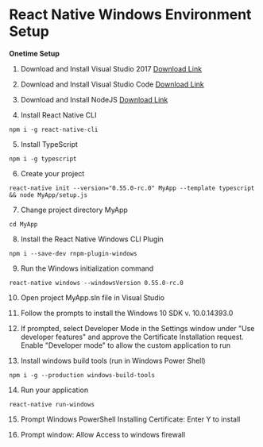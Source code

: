 # React Native Windows Environment Setup

**Onetime Setup**

1.	Download and Install Visual Studio 2017 [Download Link](https://visualstudio.microsoft.com/downloads/)

2.	Download and Install Visual Studio Code [Download Link](https://code.visualstudio.com/docs/?dv=win)

3.	Download and Install NodeJS [Download Link](https://www.npmjs.com/get-npm)

4.	Install React Native CLI
```
npm i -g react-native-cli
```

5.	Install TypeScript
```
npm i -g typescript
```

6.	Create your project
```
react-native init --version="0.55.0-rc.0" MyApp --template typescript && node MyApp/setup.js
```

7.	Change project directory MyApp
```
cd MyApp
```

8.	Install the React Native Windows CLI Plugin
```
npm i --save-dev rnpm-plugin-windows
```

9.	Run the Windows initialization command
```
react-native windows --windowsVersion 0.55.0-rc.0
```

10.	Open project MyApp.sln file in Visual Studio

11.	Follow the prompts to install the Windows 10 SDK v. 10.0.14393.0

12.	If prompted, select Developer Mode in the Settings window under "Use developer features" and approve the Certificate Installation request. Enable "Developer mode" to allow the custom application to run

13.	Install windows build tools (run in Windows Power Shell)
```
npm i -g --production windows-build-tools
```

14.	Run your application
```
react-native run-windows
```

15.	Prompt Windows PowerShell Installing Certificate: Enter Y to install

16.	Prompt window: Allow Access to windows firewall 
